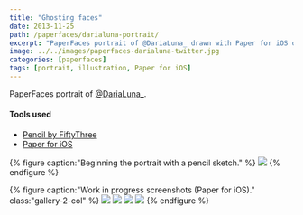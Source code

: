```yaml
---
title: "Ghosting faces"
date: 2013-11-25
path: /paperfaces/darialuna-portrait/
excerpt: "PaperFaces portrait of @DariaLuna_ drawn with Paper for iOS on an iPad."
image: ../../images/paperfaces-darialuna-twitter.jpg
categories: [paperfaces]
tags: [portrait, illustration, Paper for iOS]
---
```


PaperFaces portrait of [@DariaLuna_](https://twitter.com/DariaLuna_).

#### Tools used

- [Pencil by FiftyThree](https://www.amazon.com/FiftyThree-Digital-Stylus-Pencil-iPhone/dp/B01JJBUYR4/ref=as_li_ss_tl?keywords=pencil+53&qid=1550586265&s=gateway&sr=8-3&linkCode=ll1&tag=mademist-20&linkId=0134793cb840affff60f2e45a7f64678&language=en_US)
- [Paper for iOS](https://paper.bywetransfer.com/)

{% figure caption:"Beginning the portrait with a pencil sketch." %}
[![](../../images/paperfaces-darialuna-process-1-750.jpg)](../../images/paperfaces-darialuna-process-1-lg.jpg)
{% endfigure %}

{% figure caption:"Work in progress screenshots (Paper for iOS)." class:"gallery-2-col" %}
[![](../../images/paperfaces-darialuna-process-2-600.jpg)](../../images/paperfaces-darialuna-process-2-lg.jpg)
[![](../../images/paperfaces-darialuna-process-3-600.jpg)](../../images/paperfaces-darialuna-process-3-lg.jpg)
[![](../../images/paperfaces-darialuna-process-4-600.jpg)](../../images/paperfaces-darialuna-process-4-lg.jpg)
[![](../../images/paperfaces-darialuna-process-5-600.jpg)](../../images/paperfaces-darialuna-process-5-lg.jpg)
{% endfigure %}
